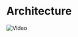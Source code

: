 # Architecture
![Video](https://github.com/AlexBirin/Architecture/blob/main/%D0%B0%D1%80%D1%85%D0%B8%D1%82%D0%B5%D0%BA%D1%82%D1%83%D1%80%D0%B0.JPG)
